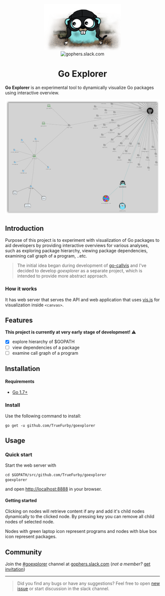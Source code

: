 <div align="center"><img src="images/gopher.png" alt="gopher"></br><img src="https://img.shields.io/badge/gophers%20slack-%23goexplorer-ff69b4.svg" href="https://gophers.slack.com/archives/goexplorer" alt="gophers.slack.com"></div>

# <div align="center">Go Explorer</div>

**Go Explorer** is an experimental tool to dynamically visualize Go packages using interactive overview.

[![screen](images/screen.png)](https://raw.githubusercontent.com/TrueFurby/goexplorer/master/images/screen.png)

## Introduction

Purpose of this project is to experiment with visualization of Go packages to aid developers by providing interactive overviews for various analyses, such as exploring package hierarchy, viewing package dependencies, examining call graph of a program, ..etc.

> The initial idea began during development of [go-callvis](https://github.com/TrueFurby/go-callvis#roadmap) and I've decided to develop *goexplorer* as a separate project, which is intended to provide more abstract approach.

### How it works

It has web server that serves the API and web application that uses [vis.js](http://visjs.org/) for visualization inside `<canvas>`.

## Features

**This project is currently at very early stage of development!** :warning:

- [x] explore hierarchy of $GOPATH
- [ ] view dependencies of a package
- [ ] examine call graph of a program

## Installation

#### Requirements

- [Go 1.7+](https://golang.org/dl/)

### Install

Use the following command to install:

```
go get -u github.com/TrueFurby/goexplorer
```

## Usage

### Quick start

Start the web server with

```
cd $GOPATH/src/github.com/TrueFurby/goexplorer
goexplorer
```

and open [http://localhost:8888](http://localhost:8888) in your browser.

#### Getting started

Clicking on nodes will retrieve content if any and add it's child nodes dynamically to the clicked node. By pressing <delete> key you can remove all child nodes of selected node.

Nodes with green laptop icon represent programs and nodes with blue box icon represent packages.

## Community

Join the [#goexplorer](https://gophers.slack.com/archives/goexplorer) channel at [gophers.slack.com](http://gophers.slack.com) (*not a member?* [get invitation](https://gophersinvite.herokuapp.com))


---

> Did you find any bugs or have any suggestions? Feel free to open [new issue](https://github.com/TrueFurby/goexplorer/issues/new) or start discussion in the slack channel.
